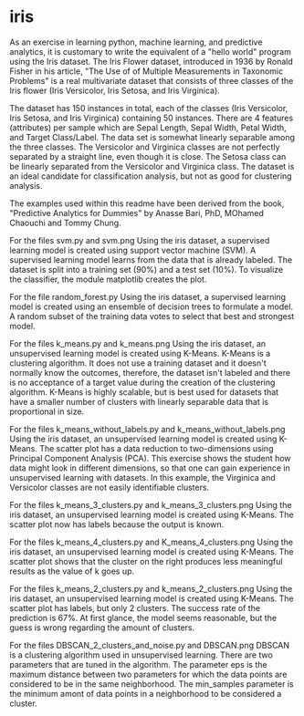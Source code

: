 # iris

As an exercise in learning python, machine learning, and predictive analytics, it is customary to write the equivalent of a 
"hello world" program using the Iris dataset. The Iris Flower dataset, introduced in 1936 by Ronald Fisher in his article, "The Use of
of Multiple Measurements in Taxonomic Problems" is a real multivariate dataset that consists of three classes of the Iris flower 
(Iris Versicolor, Iris Setosa, and Iris Virginica). 

The dataset has 150 instances in total, each of the classes (Iris Versicolor, Iris Setosa, and Iris Virginica) containing 50
instances. There are 4 features (attributes) per sample which are Sepal Length, Sepal Width, Petal Width, and Target Class/Label.
The data set is somewhat linearly separable among the three classes. The Versicolor and Virginica classes are not perfectly 
separated by a straight line, even though it is close. The Setosa class can be linearly separated from the Versicolor and Virginica
class. The dataset is an ideal candidate for classification analysis, but not as good for clustering analysis.

The examples used within this readme have been derived from the book, "Predictive Analytics for Dummies" by Anasse Bari, PhD, MOhamed Chaouchi and Tommy Chung.

For the files svm.py and svm.png
Using the iris dataset, a supervised learning model is created using support vector machine (SVM). A supervised learning model 
learns from the data that is already labeled. The dataset is split into a training set (90%) and a test set (10%). To visualize 
the classifier, the module matplotlib creates the plot. 

For the file random_forest.py
Using the iris dataset, a supervised learning model is created using an ensemble of decision trees to formulate a model. A random subset of the training data votes to select that best and strongest model. 

For the files k_means.py and k_means.png
Using the iris dataset, an unsupervised learning model is created using K-Means. K-Means is a clustering algorithm. It does not use a training dataset and it doesn't normally know the outcomes, therefore, the dataset isn't labeled and there is no acceptance of a target value during the creation of the clustering algorithm. K-Means is highly scalable, but is best used for datasets that have a smaller number of clusters with linearly separable data that is proportional in size.

For the files k_means_without_labels.py and k_means_without_labels.png
Using the iris dataset, an unsupervised learning model is created using K-Means. The scatter plot has a data reduction to two-dimensions using Principal Component Analysis (PCA). This exercise shows the student how data might look in different dimensions, so that one can gain experience in unsupervised learning with datasets. In this example, the Virginica and Versicolor classes are not easily identifiable clusters. 

For the files k_means_3_clusters.py and k_means_3_clusters.png
Using the iris dataset, an unsupervised learning model is created using K-Means. The scatter plot now has labels because the output is known.

For the files k_means_4_clusters.py and K_means_4_clusters.png
Using the iris dataset, an unsupervised learning model is created using K-Means. The scatter plot shows that the cluster on the right produces less meaningful results as the value of k goes up.

For the files k_means_2_clusters.py and k_means_2_clusters.png
Using the iris dataset, an unsupervised learning model is created using K-Means. The scatter plot has labels, but only 2 clusters. The success rate of the prediction is 67%. At first glance, the model seems reasonable, but the guess is wrong regarding the amount of clusters.

For the files DBSCAN_2_clusters_and_noise.py and DBSCAN.png
DBSCAN is a clustering algorithm used in unsupervised learning. There are two parameters that are tuned in the algorithm. The parameter eps is the maximum distance between two parameters for which the data points are considered to be in the same neighborhood. The min_samples parameter is the minimum amont of data points in a neighborhood to be considered a cluster.
